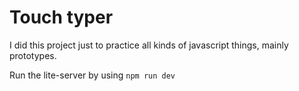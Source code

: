# Touch typer

I did this project just to practice all kinds of javascript things, mainly
prototypes.

Run the lite-server by using
```npm run dev```
